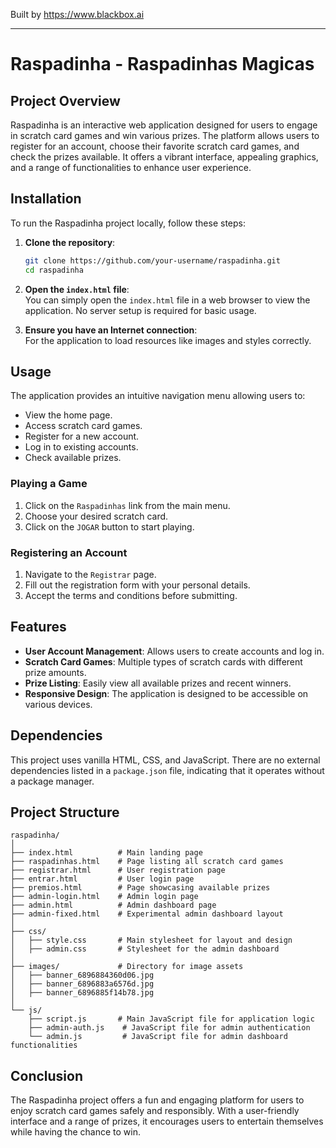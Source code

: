 
Built by https://www.blackbox.ai

---

# Raspadinha - Raspadinhas Magicas 

## Project Overview
Raspadinha is an interactive web application designed for users to engage in scratch card games and win various prizes. The platform allows users to register for an account, choose their favorite scratch card games, and check the prizes available. It offers a vibrant interface, appealing graphics, and a range of functionalities to enhance user experience.

## Installation
To run the Raspadinha project locally, follow these steps:

1. **Clone the repository**:
   ```bash
   git clone https://github.com/your-username/raspadinha.git
   cd raspadinha
   ```

2. **Open the `index.html` file**:  
   You can simply open the `index.html` file in a web browser to view the application. No server setup is required for basic usage.

3. **Ensure you have an Internet connection**:  
   For the application to load resources like images and styles correctly.

## Usage
The application provides an intuitive navigation menu allowing users to:
- View the home page.
- Access scratch card games.
- Register for a new account.
- Log in to existing accounts.
- Check available prizes.

### Playing a Game
1. Click on the `Raspadinhas` link from the main menu.
2. Choose your desired scratch card.
3. Click on the `JOGAR` button to start playing.

### Registering an Account
1. Navigate to the `Registrar` page.
2. Fill out the registration form with your personal details.
3. Accept the terms and conditions before submitting.

## Features
- **User Account Management**: Allows users to create accounts and log in.
- **Scratch Card Games**: Multiple types of scratch cards with different prize amounts.
- **Prize Listing**: Easily view all available prizes and recent winners.
- **Responsive Design**: The application is designed to be accessible on various devices.

## Dependencies
This project uses vanilla HTML, CSS, and JavaScript. There are no external dependencies listed in a `package.json` file, indicating that it operates without a package manager.

## Project Structure
```
raspadinha/
│
├── index.html          # Main landing page
├── raspadinhas.html    # Page listing all scratch card games
├── registrar.html      # User registration page
├── entrar.html         # User login page
├── premios.html        # Page showcasing available prizes
├── admin-login.html    # Admin login page
├── admin.html          # Admin dashboard page
├── admin-fixed.html    # Experimental admin dashboard layout
│
├── css/
│   ├── style.css       # Main stylesheet for layout and design
│   ├── admin.css       # Stylesheet for the admin dashboard
│
├── images/             # Directory for image assets
│   ├── banner_6896884360d06.jpg
│   ├── banner_6896883a6576d.jpg
│   ├── banner_6896885f14b78.jpg
│
└── js/
    ├── script.js       # Main JavaScript file for application logic
    ├── admin-auth.js    # JavaScript file for admin authentication
    └── admin.js         # JavaScript file for admin dashboard functionalities
```

## Conclusion
The Raspadinha project offers a fun and engaging platform for users to enjoy scratch card games safely and responsibly. With a user-friendly interface and a range of prizes, it encourages users to entertain themselves while having the chance to win.